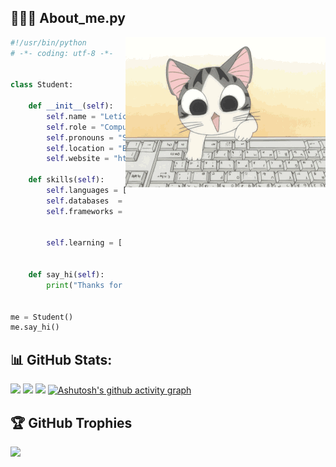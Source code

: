 ## 👩🏻‍💻 About_me.py

<img align="right" src="assets/cat_typing_on_a_computer.gif" alt="cat typing on a computer" width="320" /> 

```python
#!/usr/bin/python
# -*- coding: utf-8 -*-


class Student:

    def __init__(self):
        self.name = "Letícia Milan"
        self.role = "Computer Science Student"
        self.pronouns = "She/Her"
        self.location = "Brazil"
        self.website = "https://dev-folio-v.vercel.app"

    def skills(self):
        self.languages = ["Python", "Java", "JavaScript", "TypeScript"]
        self.databases  = ["PostgreSQL", "MongoDB", "MySQL", "SQL Server"]
        self.frameworks = ["Pandas","Numpy", "Plotly", "Matplotlib", "Flask",  
                          "Django", "TensorFlow", "scikit-learn", "React.js", 
                          "Chart.js", "Next.js", "GraphQL", "Spring boot"]
        self.learning = [ "Data Science with Python and SQL",
                          "Machine Learning algorithms"]

    def say_hi(self):
        print("Thanks for dropping by, hope you find interesting my profile :)")


me = Student()
me.say_hi()
```

## 📊 GitHub Stats:
![](https://github-readme-stats.vercel.app/api?username=LeticiaMilan&theme=dracula&hide_border=true&include_all_commits=true&count_private=true)
![](https://github-readme-streak-stats.herokuapp.com/?user=LeticiaMilan&theme=dracula&hide_border=true)
![](https://github-readme-stats.vercel.app/api/top-langs/?username=LeticiaMilan&theme=dracula&hide_border=true&include_all_commits=true&count_private=true&layout=compact)
[![Ashutosh's github activity graph](https://github-readme-activity-graph.vercel.app/graph?username=LeticiaMilan&theme=dracula)](https://github.com/ashutosh00710/github-readme-activity-graph)

## 🏆 GitHub Trophies
![](https://github-profile-trophy.vercel.app/?username=LeticiaMilan&theme=dracula&no-frame=true&no-bg=false&margin-w=4)
